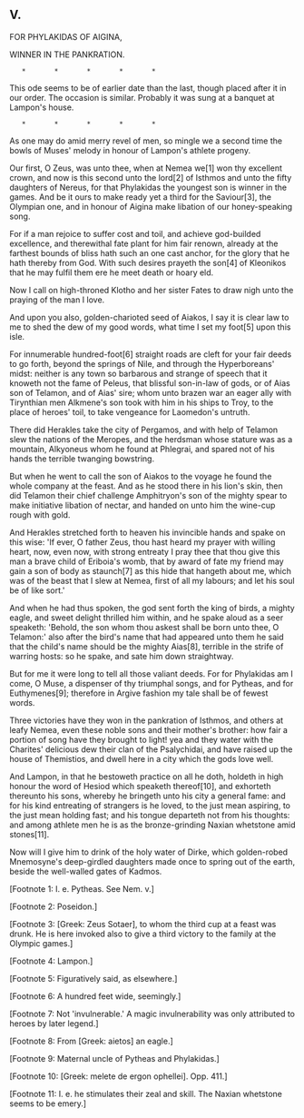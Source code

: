 ## V.

FOR PHYLAKIDAS OF AIGINA,

WINNER IN THE PANKRATION.

       *       *       *       *       *

This ode seems to be of earlier date than the last, though placed
after it in our order. The occasion is similar. Probably it was sung
at a banquet at Lampon's house.

       *       *       *       *       *

As one may do amid merry revel of men, so mingle we a second time the
bowls of Muses' melody in honour of Lampon's athlete progeny.

Our first, O Zeus, was unto thee, when at Nemea we[1] won thy
excellent crown, and now is this second unto the lord[2] of Isthmos
and unto the fifty daughters of Nereus, for that Phylakidas the
youngest son is winner in the games. And be it ours to make ready yet
a third for the Saviour[3], the Olympian one, and in honour of Aigina
make libation of our honey-speaking song.

For if a man rejoice to suffer cost and toil, and achieve god-builded
excellence, and therewithal fate plant for him fair renown, already
at the farthest bounds of bliss hath such an one cast anchor, for the
glory that he hath thereby from God. With such desires prayeth the
son[4] of Kleonikos that he may fulfil them ere he meet death or hoary
eld.

Now I call on high-throned Klotho and her sister Fates to draw nigh
unto the praying of the man I love.

And upon you also, golden-charioted seed of Aiakos, I say it is clear
law to me to shed the dew of my good words, what time I set my foot[5]
upon this isle.

For innumerable hundred-foot[6] straight roads are cleft for your
fair deeds to go forth, beyond the springs of Nile, and through the
Hyperboreans' midst: neither is any town so barbarous and strange
of speech that it knoweth not the fame of Peleus, that blissful
son-in-law of gods, or of Aias son of Telamon, and of Aias' sire; whom
unto brazen war an eager ally with Tirynthian men Alkmene's son took
with him in his ships to Troy, to the place of heroes' toil, to take
vengeance for Laomedon's untruth.

There did Herakles take the city of Pergamos, and with help of Telamon
slew the nations of the Meropes, and the herdsman whose stature was as
a mountain, Alkyoneus whom he found at Phlegrai, and spared not of his
hands the terrible twanging bowstring.

But when he went to call the son of Aiakos to the voyage he found the
whole company at the feast. And as he stood there in his lion's skin,
then did Telamon their chief challenge Amphitryon's son of the mighty
spear to make initiative libation of nectar, and handed on unto him
the wine-cup rough with gold.

And Herakles stretched forth to heaven his invincible hands and spake
on this wise: 'If ever, O father Zeus, thou hast heard my prayer with
willing heart, now, even now, with strong entreaty I pray thee that
thou give this man a brave child of Eriboia's womb, that by award of
fate my friend may gain a son of body as staunch[7] as this hide that
hangeth about me, which was of the beast that I slew at Nemea, first
of all my labours; and let his soul be of like sort.'

And when he had thus spoken, the god sent forth the king of birds,
a mighty eagle, and sweet delight thrilled him within, and he spake
aloud as a seer speaketh: 'Behold, the son whom thou askest shall
be born unto thee, O Telamon:' also after the bird's name that had
appeared unto them he said that the child's name should be the mighty
Aias[8], terrible in the strife of warring hosts: so he spake, and
sate him down straightway.

But for me it were long to tell all those valiant deeds. For for
Phylakidas am I come, O Muse, a dispenser of thy triumphal songs, and
for Pytheas, and for Euthymenes[9]; therefore in Argive fashion my
tale shall be of fewest words.

Three victories have they won in the pankration of Isthmos, and others
at leafy Nemea, even these noble sons and their mother's brother: how
fair a portion of song have they brought to light! yea and they water
with the Charites' delicious dew their clan of the Psalychidai, and
have raised up the house of Themistios, and dwell here in a city which
the gods love well.

And Lampon, in that he bestoweth practice on all he doth, holdeth
in high honour the word of Hesiod which speaketh thereof[10], and
exhorteth thereunto his sons, whereby he bringeth unto his city a
general fame: and for his kind entreating of strangers is he loved, to
the just mean aspiring, to the just mean holding fast; and his tongue
departeth not from his thoughts: and among athlete men he is as the
bronze-grinding Naxian whetstone amid stones[11].

Now will I give him to drink of the holy water of Dirke, which
golden-robed Mnemosyne's deep-girdled daughters made once to spring
out of the earth, beside the well-walled gates of Kadmos.


[Footnote 1: I. e. Pytheas. See Nem. v.]

[Footnote 2: Poseidon.]

[Footnote 3: [Greek: Zeus Sotaer], to whom the third cup at a feast
was drunk. He is here invoked also to give a third victory to the
family at the Olympic games.]

[Footnote 4: Lampon.]

[Footnote 5: Figuratively said, as elsewhere.]

[Footnote 6: A hundred feet wide, seemingly.]

[Footnote 7: Not 'invulnerable.' A magic invulnerability was only
attributed to heroes by later legend.]

[Footnote 8: From [Greek: aietos] an eagle.]

[Footnote 9: Maternal uncle of Pytheas and Phylakidas.]

[Footnote 10: [Greek: melete de ergon ophellei]. Opp. 411.]

[Footnote 11: I. e. he stimulates their zeal and skill. The Naxian
whetstone seems to be emery.]



